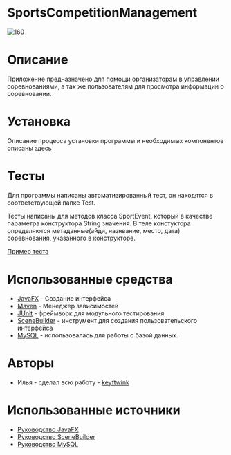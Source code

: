 # SportsCompetitionManagement
![160](https://user-images.githubusercontent.com/101409447/209712277-9dd1aa14-d1a6-4be0-9be0-18832070deba.png)

# Описание
Приложение предназначено для помощи организаторам в управлении соревнованиями, а так же пользователям для просмотра информации о соревновании.

# Установка
Описание процесса установки программы и необходимых компонентов описаны [здесь](https://github.com/keyftwink/bookRegister/wiki/%238-%D0%A0%D1%83%D0%BA%D0%BE%D0%B2%D0%BE%D0%B4%D1%81%D1%82%D0%B2%D0%BE-%D0%BF%D0%BE%D0%BB%D1%8C%D0%B7%D0%BE%D0%B2%D0%B0%D1%82%D0%B5%D0%BB%D1%8F)
# Тесты
Для программы написаны автоматизированный тест, он находятся в соответствующей папке Test.

Тесты написаны для методов класса SportEvent, который в качестве параметра конструктора String значения. В теле констуктора определяются метаданные(айди, назнвание, место, дата) соревнования, указанного в конструкторе.

[Пример теста](https://github.com/keyftwink/bookRegister/wiki/%237-Unit-%D1%82%D0%B5%D1%81%D1%82%D0%B8%D1%80%D0%BE%D0%B2%D0%B0%D0%BD%D0%B8%D0%B5)
# Использованные средства
- [JavaFX](https://openjfx.io/) - Создание интерфейса
- [Maven](https://maven.apache.org/) - Менеджер зависимостей
- [JUnit](https://junit.org/) - фреймворк для модульного тестирования
- [SceneBuilder](https://gluonhq.com/products/scene-builder/) - инструмент для создания пользовательского интерфейса
- [MySQL](https://www.mysql.com/) - использовалась для работы с базой данных.
# Авторы
- Илья - сделал всю работу - [keyftwink](https://github.com/keyftwink)
# Использованные источники
- [Руководство JavaFX](https://metanit.com/java/javafx/)
- [Руководство SceneBuilder](https://habr.com/ru/post/474982/)
- [Руководство MySQL](https://metanit.com/sql/mysql/)
